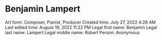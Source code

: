 # Benjamin Lampert

Art form: Composer, Pianist, Producer
Created time: July 27, 2022 4:28 AM
Last edited time: August 19, 2022 11:22 PM
Legal first name: Benjamin
Legal last name: Lampert
Legal middle name: Robert
Person: Anonymous